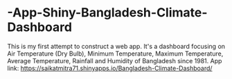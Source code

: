 # -App-Shiny-Bangladesh-Climate-Dashboard
This is my first attempt to construct a web app. It's a dashboard focusing on Air Temperature (Dry Bulb), Minimum Temperature, Maximum Temperature, Average Temperature, Rainfall and Humidity of Bangladesh since 1981.
App link: https://saikatmitra71.shinyapps.io/Bangladesh-Climate-Dashboard/
